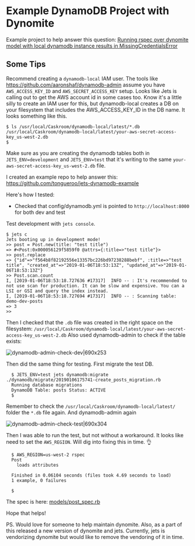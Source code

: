 # Example DynamoDB Project with Dynomite

Example project to help answer this question: [Running rspec over dynomite model with local dynamodb instance results in MissingCredentialsError](https://community.rubyonjets.com/t/running-rspec-over-dynomite-model-with-local-dynamodb-instance-results-in-missingcredentialserror/31/2)

## Some Tips

Recommend creating a `dynamodb-local` IAM user. The tools like https://github.com/aaronshaf/dynamodb-admin assume you have `AWS_ACCESS_KEY_ID` and `AWS_SECRET_ACCESS_KEY` setup. Looks like Jets is calling out to get the AWS account id in some cases too. Know it's a little silly to create an IAM user for this, but dynamodb-local creates a DB on your filesystem that includes the AWS_ACCESS_KEY_ID in the DB name. It looks something like this.

    $ ls /usr/local/Caskroom/dynamodb-local/latest/*.db
    /usr/local/Caskroom/dynamodb-local/latest/your-aws-secret-access-key_us-west-2.db
    $

Make sure as you are creating the dynamodb tables both in `JETS_ENV=development` and `JETS_ENV=test` that it's writing to the same `your-aws-secret-access-key_us-west-2.db` file.

I created an example repo to help answer this: https://github.com/tongueroo/jets-dynamodb-example

Here's how I tested:

* Checked that config/dynamodb.yml is pointed to `http://localhost:8000` for both dev and test

Test development with `jets console`.

    $ jets c
    Jets booting up in development mode!
    >> post = Post.new(title: "test title")
    => #<Post:0x000056129f5859f0 @attrs={:title=>"test title"}>
    >> post.replace
    => {"id"=>"f564b8f82192556e13357bc226bd97238288bebf", :title=>"test title", "created_at"=>"2019-01-06T18:53:13Z", "updated_at"=>"2019-01-06T18:53:13Z"}
    >> Post.scan.count
    I, [2019-01-06T18:53:18.727636 #17317]  INFO -- : It's recommended to not use scan for production. It can be slow and expensive. You can a LSI or GSI and query the index instead.
    I, [2019-01-06T18:53:18.727694 #17317]  INFO -- : Scanning table: demo-dev-posts
    => 3
    >>

Then I checked that the `.db` file was created in the right space on the filesystem: `/usr/local/Caskroom/dynamodb-local/latest/your-aws-secret-access-key_us-west-2.db`  Also used dynamodb-admin to check if the table exists:

![dynamodb-admin-check-dev|690x253](https://raw.githubusercontent.com/tongueroo/jets-dynamodb-example/master/screenshots/dynamodb-admin-check-dev.png)

Then did the same thing for testing. First migrate the test DB.

      $ JETS_ENV=test jets dynamodb:migrate ./dynamodb/migrate/20190106175741-create_posts_migration.rb
      Running database migrations
      DynamoDB Table: posts Status: ACTIVE
      $

Remember to check the `/usr/local/Caskroom/dynamodb-local/latest/` folder the `*.db` file again. And dynamodb-admin again

![dynamodb-admin-check-test|690x304](https://raw.githubusercontent.com/tongueroo/jets-dynamodb-example/master/screenshots/dynamodb-admin-check-test.png)

Then I was able to run the test, but not without a workaround. It looks like need to set the `AWS_REGION`. Will dig into fixing this in time. 👌

      $ AWS_REGION=us-west-2 rspec
      Post
        loads attributes

      Finished in 0.06104 seconds (files took 4.69 seconds to load)
      1 example, 0 failures

      $

The spec is here: [models/post_spec.rb](https://github.com/tongueroo/jets-dynamodb-example/blob/master/spec/models/post_spec.rb)

Hope that helps!

PS. Would love for someone to help maintain dynomite. Also, as a part of this released a new version of dynomite and jets. Currently, jets is vendorizing dynomite but would like to remove the vendoring of it in time.